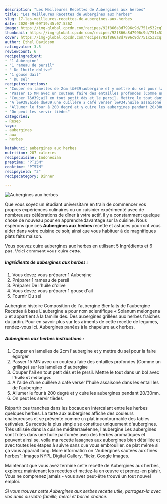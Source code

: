 ```yaml
---
description: "Les Meilleures Recettes de Aubergines aux herbes"
title: "Les Meilleures Recettes de Aubergines aux herbes"
slug: 17-les-meilleures-recettes-de-aubergines-aux-herbes
date: 2020-09-09T19:45:07.536Z
image: https://img-global.cpcdn.com/recipes/92f866a8d7996c9d/751x532cq70/aubergines-aux-herbes-photo-principale-de-la-recette.jpg
thumbnail: https://img-global.cpcdn.com/recipes/92f866a8d7996c9d/751x532cq70/aubergines-aux-herbes-photo-principale-de-la-recette.jpg
cover: https://img-global.cpcdn.com/recipes/92f866a8d7996c9d/751x532cq70/aubergines-aux-herbes-photo-principale-de-la-recette.jpg
author: Ethel Davidson
ratingvalue: 3.5
reviewcount: 6
recipeingredient:
- "1 Aubergine"
- "1 rameau de persil"
- " De lhuile dolive"
- "1 gouse dail"
- " Du sel"
recipeinstructions:
- "Couper en lamelles de 2cm l&#39;aubergine et y mettre du sel pour la faire égorger"
- "Passer 15 MN avec un couteau faire des entailles profondes (Comme un grillage) sur les lamelles d&#39;aubergine"
- "Couper l&#39;ail en tout petit dés et le persil. Mettre le tout dans un bol avec l&#39;huile et mélanger."
- "A l&#39;aide d&#39;une cuillère à café verser l&#34;huile assaisoné dans les entail les de l&#39;aubergine"
- "Allumer le four à 200 degré et y cuire les aubergines pendant 20/30mn."
- "On peut les servir tièdes"
categories:
- Resep
tags:
- aubergines
- aux
- herbes

katakunci: aubergines aux herbes 
nutrition: 287 calories
recipecuisine: Indonesian
preptime: "PT15M"
cooktime: "PT57M"
recipeyield: "3"
recipecategory: Dinner

---
```



![Aubergines aux herbes](https://img-global.cpcdn.com/recipes/92f866a8d7996c9d/751x532cq70/aubergines-aux-herbes-photo-principale-de-la-recette.jpg)

Que vous soyez un étudiant universitaire en train de commencer vos propres expériences culinaires ou un cuisinier expérimenté avec de nombreuses célébrations de dîner à votre actif, il y a constamment quelque chose de nouveau pour en apprendre davantage sur la cuisine. Nous espérons que ces <strong> Aubergines aux herbes </strong> recette et astuces pourront vous aider dans votre cuisine ce soir, ainsi que vous habituer à de magnifiques plats faits maison.

<!--inarticleads1-->

Vous pouvez cuire aubergines aux herbes en utilisant 5 Ingrédients et 6 pas. Voici comment vous cuire cette.

##### Ingrédients de aubergines aux herbes :

1. Vous devez vous préparer 1 Aubergine
1. Préparer 1 rameau de persil
1. Préparer  De l&#39;huile d&#39;olive
1. Vous devez vous préparer 1 gouse d&#39;ail
1. Fournir  Du sel


Aubergine histoire Composition de l&#39;aubergine Bienfaits de l&#39;aubergine Recettes à base L&#39;aubergine a pour nom scientifique « Solanum melongena » et appartient à la famille des. Des aubergines grillées aux herbes fraîches du jardin. Pour en savoir plus sur les aliments de cette recette de legumes, rendez-vous ici. Aubergines panées à la chapelure aux herbes. 

<!--inarticleads2-->

##### Aubergines aux herbes instructions :

1. Couper en lamelles de 2cm l&#39;aubergine et y mettre du sel pour la faire égorger
1. Passer 15 MN avec un couteau faire des entailles profondes (Comme un grillage) sur les lamelles d&#39;aubergine
1. Couper l&#39;ail en tout petit dés et le persil. Mettre le tout dans un bol avec l&#39;huile et mélanger.
1. A l&#39;aide d&#39;une cuillère à café verser l&#34;huile assaisoné dans les entail les de l&#39;aubergine
1. Allumer le four à 200 degré et y cuire les aubergines pendant 20/30mn.
1. On peut les servir tièdes


Répartir ces tranches dans les bocaux en intercalant entre les herbes quelques herbes. La tarte aux aubergines affiche des couleurs chaleureuses et se présente comme un plat incontournable des tables estivales. Sa recette la plus simple se constitue uniquement d&#39;aubergines. Très utilisée dans la cuisine méditerranéenne, l&#39;aubergine Les aubergines sont frites dans une huile parfumée avec des herbes aromatiques et peuvent ainsi se. voila ma recette lasagnes aux aubergines bien détaillée et avec toutes les étapes à suivre sans que vous embrouiller. ce plat même si ça vous apparait long. More information on &#34;Aubergines sautees aux fines herbes&#34;: Images NYPL Digital Gallery, Flickr, Google Images. 

<!--inarticleads1-->

<p>
Maintenant que vous avez terminé cette recette de Aubergines aux herbes, explorez maintenant les recettes et mettez-la en œuvre et prenez-en plaisir. Vous ne comprenez jamais - vous avez peut-être trouvé un tout nouvel emploi.
</p>

<p>
<i>Si vous trouvez cette Aubergines aux herbes recette utile, partagez-la avec vos amis ou votre famille, merci et bonne chance.</i>
</p>
